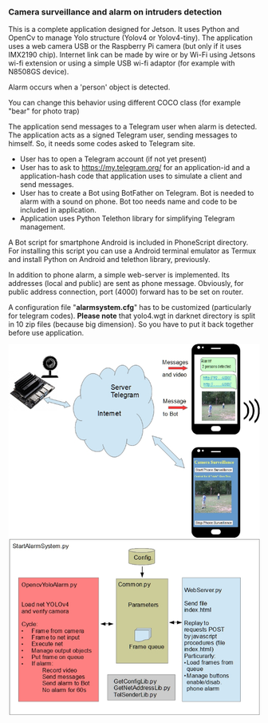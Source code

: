 ### Camera surveillance and alarm on intruders detection 

This is a complete application designed for Jetson. It uses Python and OpenCv to manage Yolo structure (Yolov4 or Yolov4-tiny). The application uses a web camera USB or the Raspberry Pi camera (but only if it uses IMX2190 chip). Internet link can be made by wire or by Wi-Fi using Jetsons wi-fi extension or using a simple USB wi-fi adaptor (for example with N8508GS device).

Alarm occurs when a 'person' object is detected.

You can change this behavior using different COCO class (for example "bear" for photo trap)

The application send messages to a Telegram user when alarm is detected. The application acts as a signed Telegram user, sending messages to himself. So, it needs some codes asked to Telegram site.

- User has to open a Telegram account (if not yet present)
- User has to ask to https://my.telegram.org/  for an application-id and a application-hash code that application uses to simulate a client and send messages.
- User has to create a Bot using BotFather on Telegram. Bot is needed to alarm with a sound on phone.
  Bot too needs name and code to be included in application.
- Application uses Python Telethon library for simplifying Telegram management.

A Bot script for smartphone Android is included in PhoneScript directory. For installing this script you can use a Android terminal emulator as Termux and install Python on Android and telethon library, previously.

In addition to phone alarm, a simple web-server is implemented. Its addresses (local and public) are sent as phone message. Obviously, for public address connection, port (4000) forward has to be set on router.

A configuration file "**alarmsystem.cfg**" has to be customized (particularly for telegram codes).
**Please note** that yolo4.wgt  in darknet directory is split in 10 zip files (because big dimension). So you have to put it back together before use application.

![Alarm](../../../img/Alarm.jpg)![AlarmSoftware](../../../img/AlarmSoftware.jpg)
